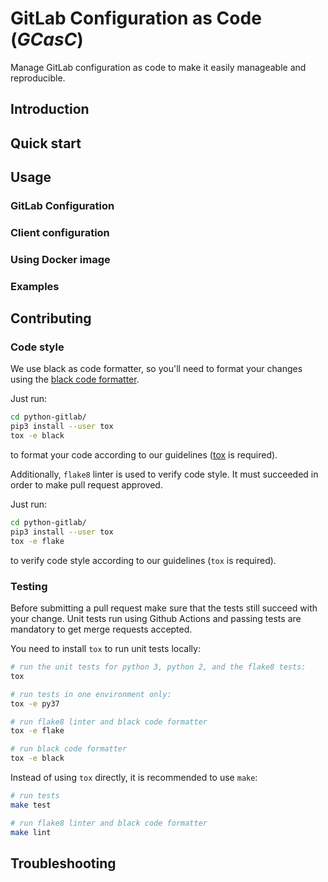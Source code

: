 # GitLab Configuration as Code (*GCasC*)

Manage GitLab configuration as code to make it easily manageable and reproducible.


## Introduction


## Quick start


## Usage


### GitLab Configuration


### Client configuration


### Using Docker image


### Examples


## Contributing

### Code style

We use black as code formatter, so you'll need to format your changes using 
the [black code formatter](https://github.com/python/black).

Just run:
```bash
cd python-gitlab/
pip3 install --user tox
tox -e black
```
to format your code according to our guidelines ([tox](https://tox.readthedocs.io/en/latest/) is required).

Additionally, `flake8` linter is used to verify code style. It must succeeded
in order to make pull request approved.

Just run:
```bash
cd python-gitlab/
pip3 install --user tox
tox -e flake
```
to verify code style according to our guidelines (`tox` is required).

### Testing

Before submitting a pull request make sure that the tests still succeed with your change. 
Unit tests run using Github Actions and passing tests are mandatory 
to get merge requests accepted.

You need to install `tox` to run unit tests locally:

```bash
# run the unit tests for python 3, python 2, and the flake8 tests:
tox

# run tests in one environment only:
tox -e py37

# run flake8 linter and black code formatter
tox -e flake

# run black code formatter
tox -e black
```

Instead of using `tox` directly, it is recommended to use `make`:
```bash
# run tests
make test

# run flake8 linter and black code formatter
make lint
```

## Troubleshooting
